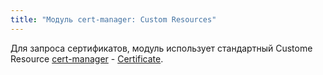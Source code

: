 ```yaml
---
title: "Модуль cert-manager: Custom Resources"
---
```


Для запроса сертификатов, модуль использует стандартный Custome Resource [cert-manager](https://cert-manager.io/) - [Certificate](https://cert-manager.io/docs/concepts/certificate/).
